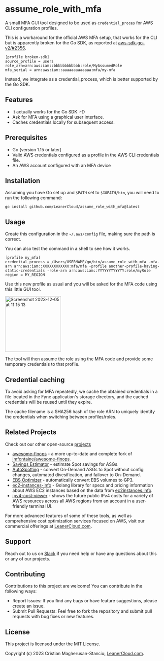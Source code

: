 # assume_role_with_mfa

A small MFA GUI tool designed to be used as `credential_proces` for AWS CLI configuration profiles.

This is a workaround for the official AWS MFA setup, that works for the CLI but is apparently broken for the Go SDK, as reported at [aws-sdk-go-v2/#2356](https://github.com/aws/aws-sdk-go-v2/issues/2356).

```text
[profile broken-sdk]
source_profile = users
role_arn=arn:aws:iam::bbbbbbbbbbbb:role/MyAssumedRole
mfa_serial = arn:aws:iam::aaaaaaaaaaaaa:mfa/my-mfa
```

Instead, we integrate as a credential_process, which is better supported by the Go SDK.

## Features

- It actually works for the Go SDK :-D
- Ask for MFA using a graphical user interface.
- Caches credentials locally for subsequent access.

## Prerequisites

- Go (version 1.15 or later)
- Valid AWS credentials configured as a profile in the AWS CLI credentials file.
- An AWS account configured with an MFA device

## Installation

Assuming you have Go set up and `$PATH` set to `$GOPATH/bin`, you will need to run the following command:

```shell
go install github.com/LeanerCloud/assume_role_with_mfa@latest
```

## Usage

Create this configuration in the `~/.aws/config` file, making sure the path is correct. 

You can also test the command in a shell to see how it works. 

```text
[profile my_mfa]
credential_process = /Users/USERNAME/go/bin/assume_role_with_mfa -mfa-arn arn:aws:iam::XXXXXXXXXXXX:mfa/mfa -profile another-profile-having-static-credentials -role-arn arn:aws:iam::YYYYYYYYYYYY:role/myRole
region = MY_REGION
```

Use this new profile as usual and you will be asked for the MFA code using this little GUI tool.

<img width="181" alt="Screenshot 2023-12-05 at 11 15 13" src="https://github.com/LeanerCloud/assume_role_with_mfa/assets/95209/80aa3c5d-a485-40a9-919a-ba0068bedf5b">

The tool will then assume the role using the MFA code and provide some temporary credentials to that profile.

## Credential caching

To avoid asking for MFA repeatedly, we cache the obtained credentials in a file located in the Fyne application's storage directory, and the cached credentials will be reused until they expire.

The cache filename is a SHA256 hash of the role ARN to uniquely identify the credentials when switching between profiles/roles.

## Related Projects

Check out our other open-source [projects](https://github.com/LeanerCloud)

- [awesome-finops](https://github.com/LeanerCloud/awesome-finops) - a more up-to-date and complete fork of [jmfontaine/awesome-finops](https://github.com/jmfontaine/awesome-finops).
- [Savings Estimator](https://github.com/LeanerCloud/savings-estimator) - estimate Spot savings for ASGs.
- [AutoSpotting](https://github.com/LeanerCloud/AutoSpotting) - convert On-Demand ASGs to Spot without config changes, automated divesification, and failover to On-Demand.
- [EBS Optimizer](https://github.com/LeanerCloud/EBSOptimizer) - automatically convert EBS volumes to GP3.
- [ec2-instances-info](https://github.com/LeanerCloud/ec2-instances-info) - Golang library for specs and pricing information about AWS EC2 instances based on the data from [ec2instances.info](https://ec2instances.info).
- [ipv4-cost-viewer](https://github.com/LeanerCloud/aws-ipv4-cost-viewer) - shows the future public IPv4 costs for a variety of AWS resources across all AWS regions from an account in a user-friendly terminal UI.

For more advanced features of some of these tools, as well as comprehensive cost optimization services focused on AWS, visit our commercial offerings at [LeanerCloud.com](https://www.LeanerCloud.com).

## Support

Reach out to us on [Slack](https://join.slack.com/t/leanercloud/shared_invite/zt-xodcoi9j-1IcxNozXx1OW0gh_N08sjg) if you need help or have any questions about this or any of our projects.

## Contributing

Contributions to this project are welcome! You can contribute in the following ways:

- Report Issues: If you find any bugs or have feature suggestions, please create an issue.
- Submit Pull Requests: Feel free to fork the repository and submit pull requests with bug fixes or new features.

## License

This project is licensed under the MIT License.

Copyright (c) 2023 Cristian Magherusan-Stanciu, [LeanerCloud.com](https://LeanerCloud.com).
